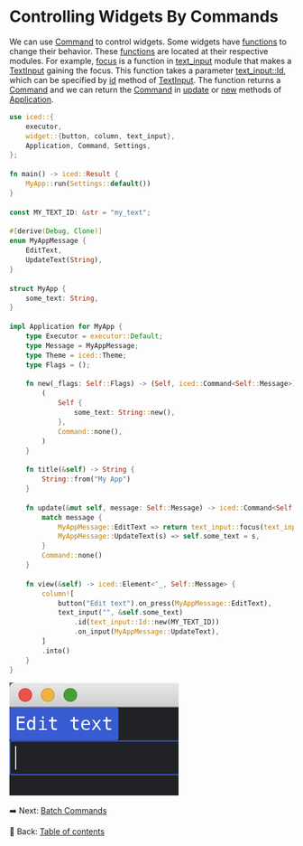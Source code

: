 # Controlling Widgets By Commands

We can use [Command](https://docs.rs/iced/0.12.1/iced/struct.Command.html) to control widgets.
Some widgets have [functions](https://doc.rust-lang.org/stable/book/ch03-03-how-functions-work.html) to change their behavior.
These [functions](https://doc.rust-lang.org/stable/book/ch03-03-how-functions-work.html) are located at their respective modules.
For example, [focus](https://docs.rs/iced/0.12.1/iced/widget/text_input/fn.focus.html) is a function in [text_input](https://docs.rs/iced/0.12.1/iced/widget/text_input/index.html) module that makes a [TextInput](https://docs.rs/iced/0.12.1/iced/widget/text_input/struct.TextInput.html) gaining the focus.
This function takes a parameter [text_input::Id](https://docs.rs/iced/0.12.1/iced/widget/text_input/struct.Id.html), which can be specified by [id](https://docs.rs/iced/0.12.1/iced/widget/text_input/struct.TextInput.html#method.id) method of [TextInput](https://docs.rs/iced/0.12.1/iced/widget/text_input/struct.TextInput.html).
The function returns a [Command](https://docs.rs/iced/0.12.1/iced/struct.Command.html) and we can return the [Command](https://docs.rs/iced/0.12.1/iced/struct.Command.html) in [update](https://docs.rs/iced/0.12.1/iced.rs/iced/application/trait.Application.html#tymethod.update) or [new](https://docs.rs/iced/0.12.1/iced/application/trait.Application.html#tymethod.new) methods of [Application](https://docs.rs/iced/0.12.1/iced/application/trait.Application.html).

```rust
use iced::{
    executor,
    widget::{button, column, text_input},
    Application, Command, Settings,
};

fn main() -> iced::Result {
    MyApp::run(Settings::default())
}

const MY_TEXT_ID: &str = "my_text";

#[derive(Debug, Clone)]
enum MyAppMessage {
    EditText,
    UpdateText(String),
}

struct MyApp {
    some_text: String,
}

impl Application for MyApp {
    type Executor = executor::Default;
    type Message = MyAppMessage;
    type Theme = iced::Theme;
    type Flags = ();

    fn new(_flags: Self::Flags) -> (Self, iced::Command<Self::Message>) {
        (
            Self {
                some_text: String::new(),
            },
            Command::none(),
        )
    }

    fn title(&self) -> String {
        String::from("My App")
    }

    fn update(&mut self, message: Self::Message) -> iced::Command<Self::Message> {
        match message {
            MyAppMessage::EditText => return text_input::focus(text_input::Id::new(MY_TEXT_ID)),
            MyAppMessage::UpdateText(s) => self.some_text = s,
        }
        Command::none()
    }

    fn view(&self) -> iced::Element<'_, Self::Message> {
        column![
            button("Edit text").on_press(MyAppMessage::EditText),
            text_input("", &self.some_text)
                .id(text_input::Id::new(MY_TEXT_ID))
                .on_input(MyAppMessage::UpdateText),
        ]
        .into()
    }
}
```

![Controlling widgets by commands](./pic/controlling_widgets_by_commands.png)

:arrow_right:  Next: [Batch Commands](./batch_commands.md)

:blue_book: Back: [Table of contents](./../README.md)
